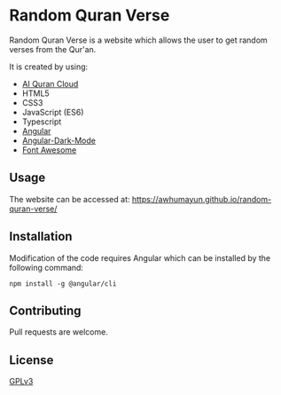 # Random Quran Verse

Random Quran Verse is a website which allows the user
to get random verses from the Qur'an.

It is created by using:

* [AI Quran Cloud](https://alquran.cloud/)
* HTML5 
* CSS3
* JavaScript (ES6)
* Typescript
* [Angular](https://github.com/angular/angular)
* [Angular-Dark-Mode](https://github.com/talohana/angular-dark-mode)
* [Font Awesome](https://fontawesome.com/)

## Usage 

The website can be accessed at: https://awhumayun.github.io/random-quran-verse/

## Installation

Modification of the code requires Angular which can be installed by the following command:

```
npm install -g @angular/cli
```

## Contributing
Pull requests are welcome.

## License
[GPLv3](https://www.gnu.org/licenses/gpl-3.0.html)
